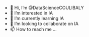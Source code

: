 - 👋 Hi, I’m @DataScienceCOULIBALY
- 👀 I’m interested in IA
- 🌱 I’m currently learning IA
- 💞️ I’m looking to collaborate on IA
- 📫 How to reach me ...

<!---
DataScienceCOULIBALY/DataScienceCOULIBALY is a ✨ special ✨ repository because its `README.md` (this file) appears on your GitHub profile.
You can click the Preview link to take a look at your changes.
--->
